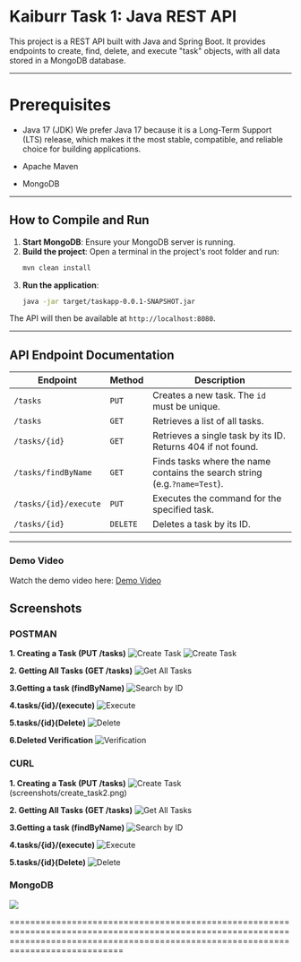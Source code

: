 # Kaiburr Task 1: Java REST API

This project is a REST API built with Java and Spring Boot. 
It provides endpoints to create, find, delete, and execute "task" objects, with all data stored in a MongoDB database.

--------------------------------------------------------------------------------------------------

# Prerequisites

- Java 17 (JDK) 
  We prefer Java 17 because it is a Long-Term Support (LTS) release, which makes it the most stable, compatible, and reliable choice for building applications.
  
- Apache Maven
- MongoDB

--------------------------------------------------------------------------------------------------

## How to Compile and Run

1.  **Start MongoDB**: Ensure your MongoDB server is running.
2.  **Build the project**: Open a terminal in the project's root folder and run:
    ```bash
    mvn clean install
    ```
3.  **Run the application**:
    ```bash
    java -jar target/taskapp-0.0.1-SNAPSHOT.jar
    ```
The API will then be available at `http://localhost:8080`.

---

## API Endpoint Documentation

| Endpoint                  | Method | Description                                                              |
| ------------------------- | ------ | ------------------------------------------------------------------------ |
| `/tasks`                  | `PUT`  | Creates a new task. The `id` must be unique.                             |
| `/tasks`                  | `GET`  | Retrieves a list of all tasks.                                           |
| `/tasks/{id}`             | `GET`  | Retrieves a single task by its ID. Returns 404 if not found.             |
| `/tasks/findByName`       | `GET`  | Finds tasks where the name contains the search string (e.g.`?name=Test`).|
| `/tasks/{id}/execute`     | `PUT`  | Executes the command for the specified task.                             |
| `/tasks/{id}`             | `DELETE`| Deletes a task by its ID.                                               |

---

### Demo Video

Watch the demo video here: [Demo Video](https://drive.google.com/file/d/1B05D9X9v5uhqIr0iT1W1QBZgn0TRILCe/view?usp=sharing)


## Screenshots

### POSTMAN


**1. Creating a Task (PUT /tasks)**
![Create Task](screenshots/postman/create_task1.png)
![Create Task](screenshots/postman/create_task2.png)

**2. Getting All Tasks (GET /tasks)**
![Get All Tasks](screenshots/postman/GetAllTasks.png)

**3.Getting a task (findByName)**
![Search by ID](screenshots/postman/SearchById.png)

**4.tasks/{id}/(execute)**
![Execute](screenshots/postman/Execute.png)

**5.tasks/{id}(Delete)**
![Delete](screenshots/postman/Delete.png)

**6.Deleted Verification**
![Verification](screenshots/postman/Delete_Verification.png)


### CURL

**1. Creating a Task (PUT /tasks)**
![Create Task](screenshots/curl/create_task.png)(screenshots/create_task2.png)

**2. Getting All Tasks (GET /tasks)**
![Get All Tasks](screenshots/curl/GetAllTasks.png)

**3.Getting a task (findByName)**
![Search by ID](screenshots/curl/SearchByName.png)

**4.tasks/{id}/(execute)**
![Execute](screenshots/curl/Execute.png)

**5.tasks/{id}(Delete)**
![Delete](screenshots/curl/Delete.png)



### MongoDB
![](screenshots/postman/data.png)





========================================================================================================================================================================================
